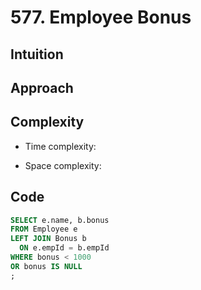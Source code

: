 # 577. Employee Bonus

## Intuition

## Approach
<!-- Describe your approach to solving the problem. -->

## Complexity

- Time complexity:
<!-- Add your time complexity here, e.g. $$O(n)$$ -->

- Space complexity:
<!-- Add your space complexity here, e.g. $$O(n)$$ -->

## Code

```sql
SELECT e.name, b.bonus
FROM Employee e
LEFT JOIN Bonus b
  ON e.empId = b.empId
WHERE bonus < 1000
OR bonus IS NULL
;
```
